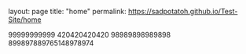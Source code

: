 layout: page
title: "home"
permalink: https://sadpotatoh.github.io/Test-Site/home


99999999999
420420420420
98989898989898
899897889765148978974
